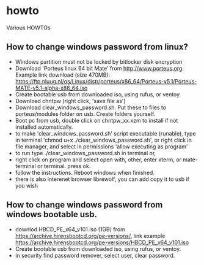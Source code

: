 # howto
Various HOWTOs

## How to change windows password from linux?
- Windows partition must not be locked by bitlocker disk encryption
- Download 'Porteus linux 64 bit Mate' from http://www.porteus.org. Example link download (size 470MB): https://ftp.nluug.nl/os/Linux/distr/porteus/x86_64/Porteus-v5.1/Porteus-MATE-v5.1-alpha-x86_64.iso
- Create bootable usb from downloaded iso, using rufus, or ventoy.
- Download chntpw (right click, 'save file as')
- Download clear_windows_password.sh. Put these to files to porteus/modules folder on usb. Create folders yourself.
- Boot pc from usb, double click on chntpw_xx.xzm to install if not installed automatically.
- to make 'clear_windows_password.sh' script executable (runable), type in terminal 'chmod u+x ./clear_windows_password.sh', or right click in file manager, and select in permissions 'allow executing as program'
- to run type ./clear_windows_password.sh in terminal or,
- right click on program and select open with, other, enter xterm, or mate-terminal or terminal. press ok.
- follow the instructions. Reboot windows when finished.
- there is also interenet browser librewolf, you can add copy it to usb if you wish

## How to change windows password from windows bootable usb.
- downlod HBCD_PE_x64_v101.iso (1GB) from https://archive.hirensbootcd.org/pe-versions/, link example https://archive.hirensbootcd.org/pe-versions/HBCD_PE_x64_v101.iso
- Create bootable usb from downloaded iso, using rufus, or ventoy.
- in security find password remover, select user, clear password.

